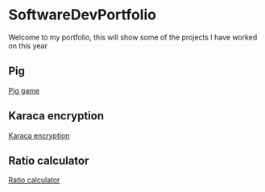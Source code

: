 # SoftwareDevPortfolio

Welcome to my portfolio, this will show some of the projects I have worked on this year

## Pig
[Pig game](Pig.md)


## Karaca encryption
[Karaca encryption](Karaca.md)


## Ratio calculator
[Ratio calculator](Ratio%20calculator.md)
